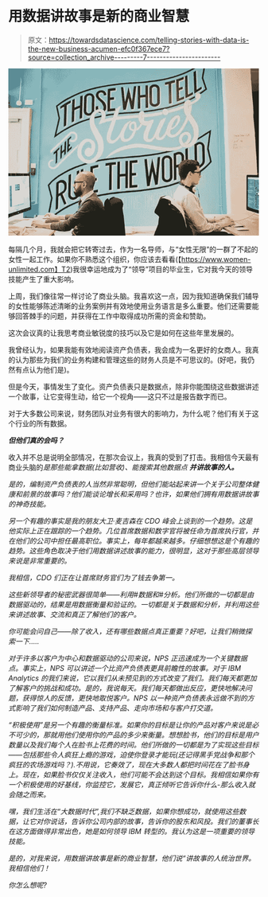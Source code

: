 # 用数据讲故事是新的商业智慧

> 原文：<https://towardsdatascience.com/telling-stories-with-data-is-the-new-business-acumen-efc0f367ece7?source=collection_archive---------7----------------------->

![](img/f310680e4c705a04022e47ec15bcb4e8.png)

每隔几个月，我就会把它转寄过去，作为一名导师，与“女性无限”的一群了不起的女性一起工作。如果你不熟悉这个组织，你应该去看看(【https://www.women-unlimited.com】T2)我很幸运地成为了“领导”项目的毕业生，它对我今天的领导技能产生了重大影响。

上周，我们像往常一样讨论了商业头脑。我喜欢这一点，因为我知道确保我们辅导的女性能够陈述清晰的业务案例并有效地使用业务语言是多么重要。他们还需要能够回答棘手的问题，并获得在工作中取得成功所需的资金和赞助。

这次会议真的让我思考商业敏锐度的技巧以及它是如何在这些年里发展的。

我曾经认为，如果我能有效地阅读资产负债表，我会成为一名更好的女商人。我真的认为那些为我们的业务构建和管理这些的财务人员是不可思议的。(好吧，我仍然有点认为他们是)。

但是今天，事情发生了变化。资产负债表只是数据点，除非你能围绕这些数据讲述一个故事，让它变得生动，给它一个视角——这只不过是报告数字而已。

对于大多数公司来说，财务团队对业务有很大的影响力，为什么呢？他们有关于这个行业的所有数据。

***但他们真的会吗？***

收入并不总是说明全部情况，在那次会议上，我真的受到了打击。我相信今天最有商业头脑的*是那些能拿数据(比如营收)、能搜索其他数据点 ***并讲故事的人。****

*是的，编制资产负债表的人当然非常聪明，但他们能站起来讲一个关于公司整体健康和前景的故事吗？他们能谈论增长和采用吗？也许，如果他们拥有用数据讲故事的神奇技能。*

*另一个有趣的事实是我的朋友大卫·麦吉森在 CDO 峰会上谈到的一个趋势。这是他实际上正在跟踪的一个趋势。几位首席数据和数字官将被任命为首席执行官，并在他们的公司中担任最高职位。事实上，每年都越来越多。仔细想想这是个有趣的趋势。这些角色取决于他们用数据讲述故事的能力，很明显，这对于那些高层领导来说是非常重要的。*

*我相信，CDO 们正在让首席财务官们为了钱去争第一。*

*这些新领导者的秘密武器很简单——利用#数据和#分析。他们所做的一切都是由数据驱动的，结果是用数据衡量和验证的。一切都是关于数据和分析，并利用这些来讲述故事、交流和真正了解他们的客户。*

*你可能会问自己——除了收入，还有哪些数据点真正重要？好吧，让我们稍微探索一下…..*

*对于许多以客户为中心和数据驱动的公司来说，NPS 正迅速成为一个关键数据点。事实上，NPS 可以讲述一个比资产负债表更具前瞻性的故事。对于 IBM Analytics 的我们来说，它以我们从未预见到的方式改变了我们。我们每天都更加了解客户的挑战和成功。是的，我说每天。我们每天都做出反应，更快地解决问题，获得惊人的反馈，更快地取悦客户。NPS 以一种资产负债表永远做不到的方式影响了我们如何制造产品、支持产品、走向市场和与客户打交道。*

*“积极使用”是另一个有趣的衡量标准。如果你的目标是让你的产品对客户来说是必不可少的，那就用他们使用你的产品的多少来衡量。想想脸书，他们的目标是用户数量以及我们每个人在脸书上花费的时间。他们所做的一切都是为了实现这些目标——包括那些令人疯狂上瘾的游戏，迫使你登录才能玩(还记得黑手党战争和那个疯狂的农场游戏吗？).不用说，它奏效了，现在大多数人都把时间花在了脸书身上。现在，如果脸书仅仅关注收入，他们可能不会达到这个目标。我相信如果你有一个积极使用的好基线，你监控它，发展它，真正倾听它告诉你什么-那么收入就会随之而来。*

*嘿，我们生活在“大数据时代”,我们不缺乏数据，如果你想成功，就使用这些数据，让它对你说话，告诉你公司内部的故事，告诉你的股东和风投。我们的董事长在这方面做得非常出色，她是如何领导 IBM 转型的。我认为这是一项重要的领导技能。*

*是的，对我来说，用数据讲故事是新的商业智慧，他们说“讲故事的人统治世界。我相信他们！*

*你怎么想呢?*